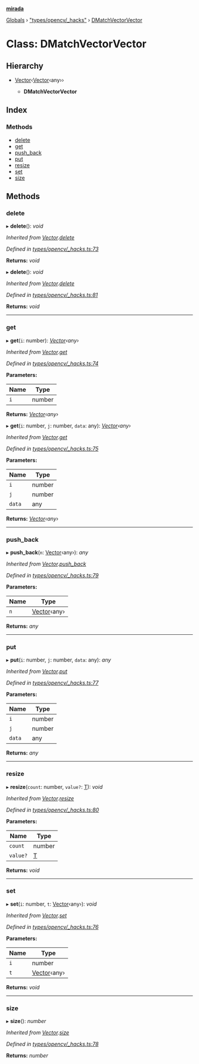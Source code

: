 **[mirada](../README.md)**

[Globals](../README.md) › ["types/opencv/_hacks"](../modules/_types_opencv__hacks_.md) › [DMatchVectorVector](_types_opencv__hacks_.dmatchvectorvector.md)

# Class: DMatchVectorVector

## Hierarchy

* [Vector](_types_opencv__hacks_.vector.md)‹[Vector](_types_opencv__hacks_.vector.md)‹any››

  * **DMatchVectorVector**

## Index

### Methods

* [delete](_types_opencv__hacks_.dmatchvectorvector.md#delete)
* [get](_types_opencv__hacks_.dmatchvectorvector.md#get)
* [push_back](_types_opencv__hacks_.dmatchvectorvector.md#push_back)
* [put](_types_opencv__hacks_.dmatchvectorvector.md#put)
* [resize](_types_opencv__hacks_.dmatchvectorvector.md#resize)
* [set](_types_opencv__hacks_.dmatchvectorvector.md#set)
* [size](_types_opencv__hacks_.dmatchvectorvector.md#size)

## Methods

###  delete

▸ **delete**(): *void*

*Inherited from [Vector](_types_opencv__hacks_.vector.md).[delete](_types_opencv__hacks_.vector.md#delete)*

*Defined in [types/opencv/_hacks.ts:73](https://github.com/cancerberoSgx/mirada/blob/eecc091/mirada/src/types/opencv/_hacks.ts#L73)*

**Returns:** *void*

▸ **delete**(): *void*

*Inherited from [Vector](_types_opencv__hacks_.vector.md).[delete](_types_opencv__hacks_.vector.md#delete)*

*Defined in [types/opencv/_hacks.ts:81](https://github.com/cancerberoSgx/mirada/blob/eecc091/mirada/src/types/opencv/_hacks.ts#L81)*

**Returns:** *void*

___

###  get

▸ **get**(`i`: number): *[Vector](_types_opencv__hacks_.vector.md)‹any›*

*Inherited from [Vector](_types_opencv__hacks_.vector.md).[get](_types_opencv__hacks_.vector.md#get)*

*Defined in [types/opencv/_hacks.ts:74](https://github.com/cancerberoSgx/mirada/blob/eecc091/mirada/src/types/opencv/_hacks.ts#L74)*

**Parameters:**

Name | Type |
------ | ------ |
`i` | number |

**Returns:** *[Vector](_types_opencv__hacks_.vector.md)‹any›*

▸ **get**(`i`: number, `j`: number, `data`: any): *[Vector](_types_opencv__hacks_.vector.md)‹any›*

*Inherited from [Vector](_types_opencv__hacks_.vector.md).[get](_types_opencv__hacks_.vector.md#get)*

*Defined in [types/opencv/_hacks.ts:75](https://github.com/cancerberoSgx/mirada/blob/eecc091/mirada/src/types/opencv/_hacks.ts#L75)*

**Parameters:**

Name | Type |
------ | ------ |
`i` | number |
`j` | number |
`data` | any |

**Returns:** *[Vector](_types_opencv__hacks_.vector.md)‹any›*

___

###  push_back

▸ **push_back**(`n`: [Vector](_types_opencv__hacks_.vector.md)‹any›): *any*

*Inherited from [Vector](_types_opencv__hacks_.vector.md).[push_back](_types_opencv__hacks_.vector.md#push_back)*

*Defined in [types/opencv/_hacks.ts:79](https://github.com/cancerberoSgx/mirada/blob/eecc091/mirada/src/types/opencv/_hacks.ts#L79)*

**Parameters:**

Name | Type |
------ | ------ |
`n` | [Vector](_types_opencv__hacks_.vector.md)‹any› |

**Returns:** *any*

___

###  put

▸ **put**(`i`: number, `j`: number, `data`: any): *any*

*Inherited from [Vector](_types_opencv__hacks_.vector.md).[put](_types_opencv__hacks_.vector.md#put)*

*Defined in [types/opencv/_hacks.ts:77](https://github.com/cancerberoSgx/mirada/blob/eecc091/mirada/src/types/opencv/_hacks.ts#L77)*

**Parameters:**

Name | Type |
------ | ------ |
`i` | number |
`j` | number |
`data` | any |

**Returns:** *any*

___

###  resize

▸ **resize**(`count`: number, `value?`: [T]()): *void*

*Inherited from [Vector](_types_opencv__hacks_.vector.md).[resize](_types_opencv__hacks_.vector.md#resize)*

*Defined in [types/opencv/_hacks.ts:80](https://github.com/cancerberoSgx/mirada/blob/eecc091/mirada/src/types/opencv/_hacks.ts#L80)*

**Parameters:**

Name | Type |
------ | ------ |
`count` | number |
`value?` | [T]() |

**Returns:** *void*

___

###  set

▸ **set**(`i`: number, `t`: [Vector](_types_opencv__hacks_.vector.md)‹any›): *void*

*Inherited from [Vector](_types_opencv__hacks_.vector.md).[set](_types_opencv__hacks_.vector.md#set)*

*Defined in [types/opencv/_hacks.ts:76](https://github.com/cancerberoSgx/mirada/blob/eecc091/mirada/src/types/opencv/_hacks.ts#L76)*

**Parameters:**

Name | Type |
------ | ------ |
`i` | number |
`t` | [Vector](_types_opencv__hacks_.vector.md)‹any› |

**Returns:** *void*

___

###  size

▸ **size**(): *number*

*Inherited from [Vector](_types_opencv__hacks_.vector.md).[size](_types_opencv__hacks_.vector.md#size)*

*Defined in [types/opencv/_hacks.ts:78](https://github.com/cancerberoSgx/mirada/blob/eecc091/mirada/src/types/opencv/_hacks.ts#L78)*

**Returns:** *number*